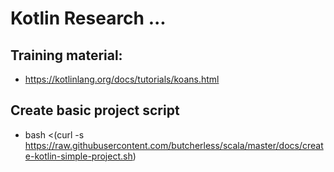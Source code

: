 # Kotlin Research ...

## Training material:
- https://kotlinlang.org/docs/tutorials/koans.html

## Create basic project script
- bash <(curl -s https://raw.githubusercontent.com/butcherless/scala/master/docs/create-kotlin-simple-project.sh)